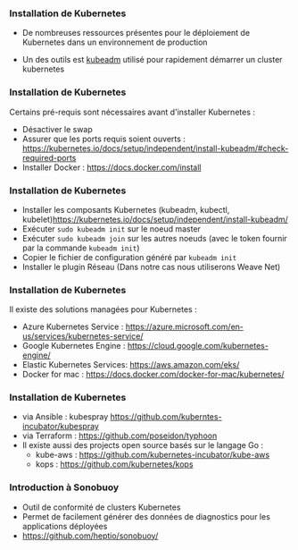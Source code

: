 ### Installation de Kubernetes

- De nombreuses ressources présentes pour le déploiement de Kubernetes dans un environnement de production

- Un des outils est [kubeadm](https://github.com/kubernetes/kubeadm) utilisé pour rapidement démarrer un cluster kubernetes 

### Installation de Kubernetes

Certains pré-requis sont nécessaires avant d'installer Kubernetes : 

- Désactiver le swap 
- Assurer que les ports requis soient ouverts : <https://kubernetes.io/docs/setup/independent/install-kubeadm/#check-required-ports>
- Installer Docker : <https://docs.docker.com/install>

### Installation de Kubernetes 

- Installer les composants Kubernetes (kubeadm, kubectl, kubelet)<https://kubernetes.io/docs/setup/independent/install-kubeadm/>
- Exécuter `sudo kubeadm init` sur le noeud master
- Exécuter `sudo kubeadm join` sur les autres noeuds (avec le token fournir par la commande `kubeadm init`)
- Copier le fichier de configuration généré par `kubeadm init`
- Installer le plugin Réseau (Dans notre cas nous utiliserons Weave Net)

### Installation de Kubernetes 

Il existe des solutions managées pour Kubernetes :

- Azure Kubernetes Service : <https://azure.microsoft.com/en-us/services/kubernetes-service/>
- Google Kubernetes Engine : <https://cloud.google.com/kubernetes-engine/>
- Elastic Kubernetes Services: <https://aws.amazon.com/eks/>
- Docker for mac : <https://docs.docker.com/docker-for-mac/kubernetes/>

### Installation de Kubernetes

- via Ansible : kubespray <https://github.com/kuberntes-incubator/kubespray>
- via Terraform : <https://github.com/poseidon/typhoon>
- Il existe aussi des projects open source basés sur le langage Go :
    - kube-aws : <https://github.com/kubernetes-incubator/kube-aws>
    - kops : <https://github.com/kubernetes/kops>

### Introduction à Sonobuoy

- Outil de conformité de clusters Kubernetes
- Permet de facilement générer des données de diagnostics pour les applications déployées
- <https://github.com/heptio/sonobuoy/>

